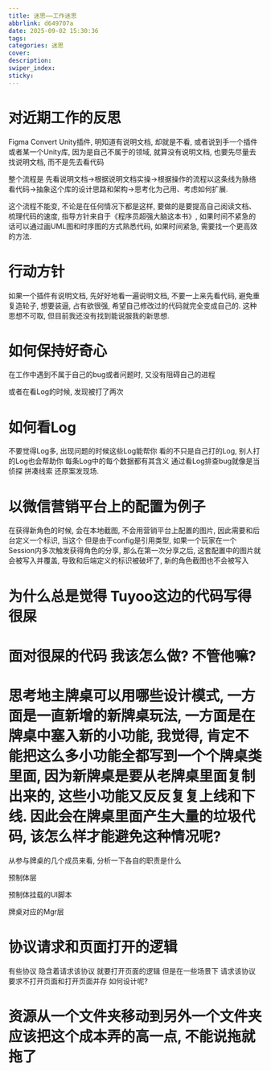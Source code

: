 ```yaml
---
title: 迷思——工作迷思
abbrlink: d649707a
date: 2025-09-02 15:30:36
tags:
categories: 迷思
cover:
description:
swiper_index:
sticky:
---
```


# 对近期工作的反思

Figma Convert Unity插件, 明知道有说明文档, 却就是不看, 或者说到手一个插件或者某一个Unity库, 因为是自己不属于的领域, 就算没有说明文档, 也要先尽量去找说明文档, 而不是先去看代码

整个流程是
先看说明文档->根据说明文档实操->根据操作的流程以这条线为脉络看代码->抽象这个库的设计思路和架构->思考化为己用、考虑如何扩展.

这个流程不能变, 不论是在任何情况下都是这样, 要做的是要提高自己阅读文档、梳理代码的速度, 指导方针来自于《程序员超强大脑这本书》, 如果时间不紧急的话可以通过画UML图和时序图的方式熟悉代码, 如果时间紧急, 需要找一个更高效的方法.




# 行动方针


如果一个插件有说明文档, 先好好地看一遍说明文档, 不要一上来先看代码, 避免重复造轮子, 想要装逼, 占有欲很强, 希望自己修改过的代码就完全变成自己的. 这种思想不可取, 但目前我还没有找到能说服我的新思想.

# 如何保持好奇心

在工作中遇到不属于自己的bug或者问题时, 又没有阻碍自己的进程

或者在看Log的时候, 发现被打了两次

# 如何看Log

不要觉得Log多, 出现问题的时候这些Log能帮你
看的不只是自己打的Log, 别人打的Log也会帮助你
每条Log中的每个数据都有其含义
通过看Log排查bug就像是当侦探 拼凑线索 还原案发现场.

# 以微信营销平台上的配置为例子

在获得新角色的时候, 会在本地截图, 不会用营销平台上配置的图片, 因此需要和后台定义一个标识, 当这个
但是由于config是引用类型, 如果一个玩家在一个Session内多次触发获得角色的分享, 那么在第一次分享之后, 这套配置中的图片就会被写入并覆盖, 导致和后端定义的标识被破坏了, 新的角色截图也不会被写入

# 为什么总是觉得 Tuyoo这边的代码写得很屎

# 面对很屎的代码 我该怎么做? 不管他嘛?

# 思考地主牌桌可以用哪些设计模式, 一方面是一直新增的新牌桌玩法, 一方面是在牌桌中塞入新的小功能, 我觉得, 肯定不能把这么多小功能全都写到一个个牌桌类里面, 因为新牌桌是要从老牌桌里面复制出来的, 这些小功能又反反复复上线和下线. 因此会在牌桌里面产生大量的垃圾代码, 该怎么样才能避免这种情况呢?

从参与牌桌的几个成员来看, 分析一下各自的职责是什么

预制体层

预制体挂载的UI脚本

牌桌对应的Mgr层 

# 协议请求和页面打开的逻辑

有些协议 隐含着请求该协议 就要打开页面的逻辑 但是在一些场景下 请求该协议要求不打开页面和打开页面并存 如何设计呢?

# 资源从一个文件夹移动到另外一个文件夹 应该把这个成本弄的高一点, 不能说拖就拖了